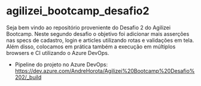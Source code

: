 ﻿# agilizei_bootcamp_desafio2

Seja bem vindo ao repositório proveniente do Desafio 2 do Agilizei Bootcamp. Neste segundo desafio o objetivo foi adicionar mais asserções nas specs de cadastro, login e articles utilizando rotas e validações em tela. Além disso, colocamos em prática também a execução em múltiplos browsers e CI utilizando o Azure DevOps.

  - Pipeline do projeto no Azure DevOps: https://dev.azure.com/AndreHorota/Agilizei%20Bootcamp%20Desafio%202/_build
